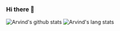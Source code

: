 ### Hi there 👋
![Arvind's github stats](https://github-readme-stats.vercel.app/api?username=Arvind644&show_icons=true&count_private=true&theme=synthwave)
![Arvind's lang stats](https://github-readme-stats.vercel.app/api/top-langs/?username=Arvind644)

